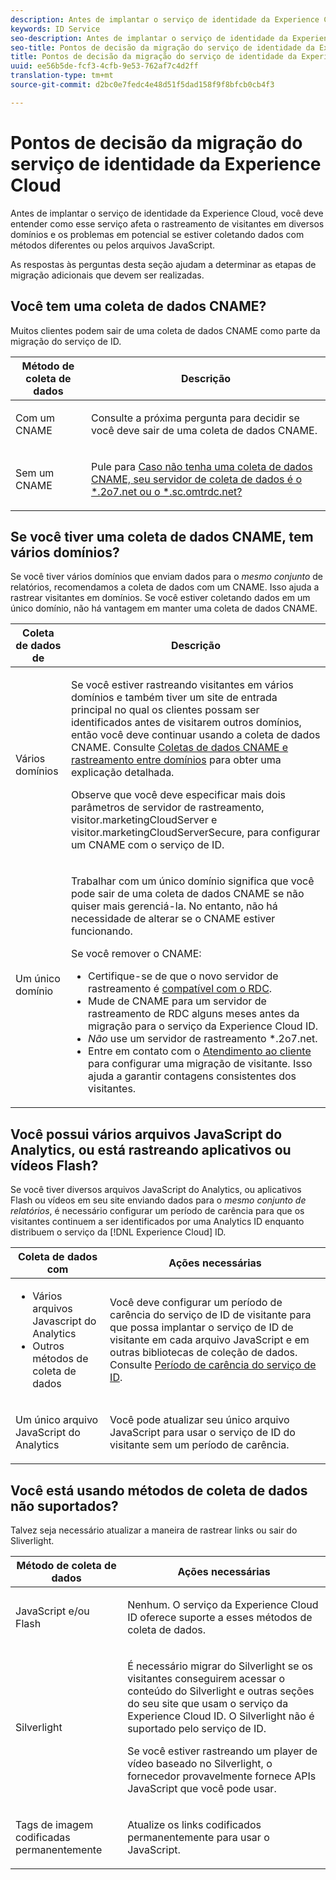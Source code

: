 ```yaml
---
description: Antes de implantar o serviço de identidade da Experience Cloud, você deve entender como esse serviço afeta o rastreamento de visitantes em diversos domínios e os problemas em potencial se estiver coletando dados com métodos diferentes ou pelos arquivos JavaScript.
keywords: ID Service
seo-description: Antes de implantar o serviço de identidade da Experience Cloud, você deve entender como esse serviço afeta o rastreamento de visitantes em diversos domínios e os problemas em potencial se estiver coletando dados com métodos diferentes ou pelos arquivos JavaScript.
seo-title: Pontos de decisão da migração do serviço de identidade da Experience Cloud
title: Pontos de decisão da migração do serviço de identidade da Experience Cloud
uuid: ee56b5de-fcf3-4cfb-9e53-762af7c4d2ff
translation-type: tm+mt
source-git-commit: d2bc0e7fedc4e48d51f5dad158f9f8bfcb0cb4f3

---
```



# Pontos de decisão da migração do serviço de identidade da Experience Cloud

Antes de implantar o serviço de identidade da Experience Cloud, você deve entender como esse serviço afeta o rastreamento de visitantes em diversos domínios e os problemas em potencial se estiver coletando dados com métodos diferentes ou pelos arquivos JavaScript.

As respostas às perguntas desta seção ajudam a determinar as etapas de migração adicionais que devem ser realizadas.

## Você tem uma coleta de dados CNAME?

Muitos clientes podem sair de uma coleta de dados CNAME como parte da migração do serviço de ID.

<table id="table_13F7C1E3D64D4F86B0149C9D3B54AADD"> 
 <thead> 
  <tr> 
   <th colname="col1" class="entry"> Método de coleta de dados </th> 
   <th colname="col2" class="entry"> Descrição </th> 
  </tr> 
 </thead>
 <tbody> 
  <tr> 
   <td colname="col1"> <p>Com um CNAME </p> </td> 
   <td colname="col2"> <p>Consulte a próxima pergunta para decidir se você deve sair de uma coleta de dados CNAME. </p> </td> 
  </tr> 
  <tr> 
   <td colname="col1"> <p>Sem um CNAME </p> </td> 
   <td colname="col2"> <p>Pule para <a href="../../reference/analytics-reference/migration-decisions.md#section-34dabde7780e4a339f134c0ca7768961" format="dita" scope="local">Caso não tenha uma coleta de dados CNAME, seu servidor de coleta de dados é o *.2o7.net ou o *.sc.omtrdc.net?</a> </p> </td> 
  </tr> 
 </tbody> 
</table>

## Se você tiver uma coleta de dados CNAME, tem vários domínios?

Se você tiver vários domínios que enviam dados para o *mesmo conjunto* de relatórios, recomendamos a coleta de dados com um CNAME. Isso ajuda a rastrear visitantes em domínios. Se você estiver coletando dados em um único domínio, não há vantagem em manter uma coleta de dados CNAME.

<table id="table_D132BCA243E54657AEC930559343FDD3"> 
 <thead> 
  <tr> 
   <th colname="col1" class="entry"> Coleta de dados de </th> 
   <th colname="col2" class="entry"> Descrição </th> 
  </tr> 
 </thead>
 <tbody> 
  <tr> 
   <td colname="col1"> <p>Vários domínios </p> </td> 
   <td colname="col2"> <p>Se você estiver rastreando visitantes em vários domínios e também tiver um site de entrada principal no qual os clientes possam ser identificados antes de visitarem outros domínios, então você deve continuar usando a coleta de dados CNAME. Consulte <a href="../../reference/analytics-reference/cname.md#concept-4df91f8a30ad4ec7a01eb943d579cc9d" format="dita" scope="local">Coletas de dados CNAME e rastreamento entre domínios</a> para obter uma explicação detalhada. </p> <p>Observe que você deve especificar mais dois parâmetros de servidor de rastreamento, <span class="codeph">visitor.marketingCloudServer</span> e <span class="codeph">visitor.marketingCloudServerSecure</span>, para configurar um CNAME com o serviço de ID. </p> </td> 
  </tr> 
  <tr> 
   <td colname="col1"> <p>Um único domínio </p> </td> 
   <td colname="col2"> <p>Trabalhar com um único domínio significa que você pode sair de uma coleta de dados CNAME se não quiser mais gerenciá-la. No entanto, não há necessidade de alterar se o CNAME estiver funcionando. </p> <p>Se você remover o CNAME: </p> 
    <ul id="ul_12CDECEFC7BB41A18895B507CAA42315"> 
     <li id="li_32E2CD3E58454E20A642BADE507AE86E">Certifique-se de que o novo servidor de rastreamento é <a href="https://docs.adobe.com/content/help/en/analytics/technotes/rdc/regional-data-collection.html" format="https" scope="external">compatível com o RDC</a>. </li> 
     <li id="li_865BB6DAA3594EBBAB688E73C8343762">Mude de CNAME para um servidor de rastreamento de RDC alguns meses antes da migração para o serviço da <span class="keyword">Experience Cloud</span> ID. </li> 
     <li id="li_284A015177554C848C8648DC5BBAA365"> <i>Não</i> use um servidor de rastreamento <span class="codeph">*.2o7.net</span>. </li> 
     <li id="li_B1ABF03DC46C42059F61542CDE0FE5A1">Entre em contato com o <a href="https://helpx.adobe.com/br/marketing-cloud/contact-support.html" format="https" scope="external">Atendimento ao cliente</a> para configurar uma migração de visitante. Isso ajuda a garantir contagens consistentes dos visitantes. </li> 
    </ul> </td> 
  </tr> 
 </tbody> 
</table>

## Você possui vários arquivos JavaScript do Analytics, ou está rastreando aplicativos ou vídeos Flash?

Se você tiver diversos arquivos JavaScript do Analytics, ou aplicativos Flash ou vídeos em seu site enviando dados para o *mesmo conjunto de relatórios*, é necessário configurar um período de carência para que os visitantes continuem a ser identificados por uma Analytics ID enquanto distribuem o serviço da [!DNL Experience Cloud] ID.

<table id="table_8A4EA063AF4345B69BC98537E2E702BA"> 
 <thead> 
  <tr> 
   <th colname="col1" class="entry"> Coleta de dados com </th> 
   <th colname="col2" class="entry"> Ações necessárias </th> 
  </tr> 
 </thead>
 <tbody> 
  <tr> 
   <td colname="col1"> 
    <ul id="ul_910DD99E074E49C6907F86426EFA5BF2"> 
     <li id="li_4366CC8EB7A54A959568E3761ABBBF23">Vários arquivos Javascript do Analytics </li> 
     <li id="li_B8A8132019EA48088E4F37E36F153D76">Outros métodos de coleta de dados </li> 
    </ul> </td> 
   <td colname="col2"> <p>Você deve configurar um período de carência do serviço de ID de visitante para que possa implantar o serviço de ID de visitante em cada arquivo JavaScript e em outras bibliotecas de coleção de dados. Consulte <a href="../../reference/analytics-reference/grace-period.md" format="dita" scope="local">Período de carência do serviço de ID</a>. </p> </td> 
  </tr> 
  <tr> 
   <td colname="col1"> <p>Um único arquivo JavaScript do Analytics </p> </td> 
   <td colname="col2"> <p>Você pode atualizar seu único arquivo JavaScript para usar o serviço de ID do visitante sem um período de carência. </p> </td> 
  </tr> 
 </tbody> 
</table>

## Você está usando métodos de coleta de dados não suportados?

Talvez seja necessário atualizar a maneira de rastrear links ou sair do Sliverlight.

<table id="table_A72AEB92F48345DD83F136B9989F4EF9"> 
 <thead> 
  <tr> 
   <th colname="col1" class="entry"> Método de coleta de dados </th> 
   <th colname="col2" class="entry"> Ações necessárias </th> 
  </tr> 
 </thead>
 <tbody> 
  <tr> 
   <td colname="col1"> <p>JavaScript e/ou Flash </p> </td> 
   <td colname="col2"> <p>Nenhum. O serviço da <span class="keyword">Experience Cloud</span> ID oferece suporte a esses métodos de coleta de dados. </p> </td> 
  </tr> 
  <tr> 
   <td colname="col1"> <p>Silverlight </p> </td> 
   <td colname="col2"> <p>É necessário migrar do Silverlight se os visitantes conseguirem acessar o conteúdo do Silverlight e outras seções do seu site que usam o serviço da <span class="keyword">Experience Cloud</span> ID. O Silverlight não é suportado pelo serviço de ID. </p> <p> Se você estiver rastreando um player de vídeo baseado no Silverlight, o fornecedor provavelmente fornece APIs JavaScript que você pode usar. </p> </td> 
  </tr> 
  <tr> 
   <td colname="col1"> <p>Tags de imagem codificadas permanentemente </p> </td> 
   <td colname="col2"> <p>Atualize os links codificados permanentemente para usar o JavaScript. </p> </td> 
  </tr> 
 </tbody> 
</table>

